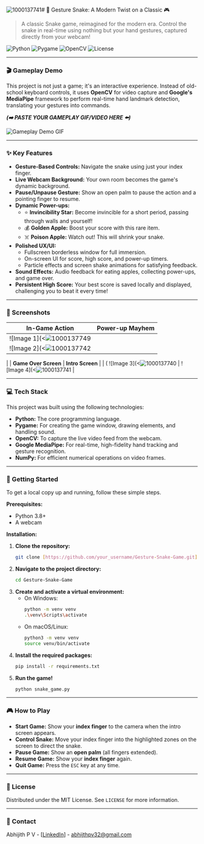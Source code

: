 ![1000137741](https://github.com/user-attachments/assets/89c7cdcf-5bd7-457d-9258-cb39926da119)# 🐍 Gesture Snake: A Modern Twist on a Classic 🎮

> A classic Snake game, reimagined for the modern era. Control the snake in real-time using nothing but your hand gestures, captured directly from your webcam!

![Python](https://img.shields.io/badge/Python-3.10+-blue?style=for-the-badge&logo=python)
![Pygame](https://img.shields.io/badge/Pygame-2.5.2-green?style=for-the-badge&logo=pygame)
![OpenCV](https://img.shields.io/badge/OpenCV-4.8.0-blue?style=for-the-badge&logo=opencv)
![License](https://img.shields.io/badge/License-MIT-yellow.svg?style=for-the-badge)

---

### 🎬 Gameplay Demo

This project is not just a game; it's an interactive experience. Instead of old-school keyboard controls, it uses **OpenCV** for video capture and **Google's MediaPipe** framework to perform real-time hand landmark detection, translating your gestures into commands.

***(➡️ PASTE YOUR GAMEPLAY GIF/VIDEO HERE ⬅️)***

![Gameplay Demo GIF](<path_to_your_gameplay_demo.gif>)

---

### ✨ Key Features

* **Gesture-Based Controls:** Navigate the snake using just your index finger.
* **Live Webcam Background:** Your own room becomes the game's dynamic background.
* **Pause/Unpause Gesture:** Show an open palm to pause the action and a pointing finger to resume.
* **Dynamic Power-ups:**
    * ⭐ **Invincibility Star:** Become invincible for a short period, passing through walls and yourself!
    * 💰 **Golden Apple:** Boost your score with this rare item.
    * ☠️ **Poison Apple:** Watch out! This will shrink your snake.
* **Polished UX/UI:**
    * Fullscreen borderless window for full immersion.
    * On-screen UI for score, high score, and power-up timers.
    * Particle effects and screen shake animations for satisfying feedback.
* **Sound Effects:** Audio feedback for eating apples, collecting power-ups, and game over.
* **Persistent High Score:** Your best score is saved locally and displayed, challenging you to beat it every time!

---

### 📸 Screenshots

| In-Game Action                               | Power-up Mayhem                            |
| -------------------------------------------- | ------------------------------------------ |
|  ![Image 1](<![1000137749](https://github.com/user-attachments/assets/98d51ec2-051a-43ae-9812-4eb5bd2398a7)
 |  ![Image 2](<![1000137742](https://github.com/user-attachments/assets/6468e1c8-10f1-4e31-a7ce-408fea555358)
 |
| **Game Over Screen** | **Intro Screen** |
| ( ![Image 3](<![1000137740](https://github.com/user-attachments/assets/ba562b18-8ed5-4c12-b0d3-6c391f4a63ed)
|  ![Image 4](<![1000137741](https://github.com/user-attachments/assets/9bfc1f11-b3df-4d39-883a-71fda722dc68)
|

---

### 💻 Tech Stack

This project was built using the following technologies:

* **Python:** The core programming language.
* **Pygame:** For creating the game window, drawing elements, and handling sound.
* **OpenCV:** To capture the live video feed from the webcam.
* **Google MediaPipe:** For real-time, high-fidelity hand tracking and gesture recognition.
* **NumPy:** For efficient numerical operations on video frames.

---

### 🚀 Getting Started

To get a local copy up and running, follow these simple steps.

**Prerequisites:**
* Python 3.8+
* A webcam

**Installation:**

1.  **Clone the repository:**
    ```sh
    git clone [https://github.com/your_username/Gesture-Snake-Game.git](https://github.com/your_username/Gesture-Snake-Game.git)
    ```
2.  **Navigate to the project directory:**
    ```sh
    cd Gesture-Snake-Game
    ```
3.  **Create and activate a virtual environment:**
    * On Windows:
        ```sh
        python -m venv venv
        .\venv\Scripts\activate
        ```
    * On macOS/Linux:
        ```sh
        python3 -m venv venv
        source venv/bin/activate
        ```
4.  **Install the required packages:**
    ```sh
    pip install -r requirements.txt
    ```
5.  **Run the game!**
    ```sh
    python snake_game.py
    ```

---

### 🎮 How to Play

* **Start Game:** Show your **index finger** to the camera when the intro screen appears.
* **Control Snake:** Move your index finger into the highlighted zones on the screen to direct the snake.
* **Pause Game:** Show an **open palm** (all fingers extended).
* **Resume Game:** Show your **index finger** again.
* **Quit Game:** Press the `ESC` key at any time.

---

### 📄 License

Distributed under the MIT License. See `LICENSE` for more information.

---

### 💬 Contact

Abhijith P V - [[LinkedIn](https://www.linkedin.com/in/abhijith-p-v-74bb6a281/)] - [abhijthpv32@gmail.com](mailto:abhijithpv32@gmail.com)


